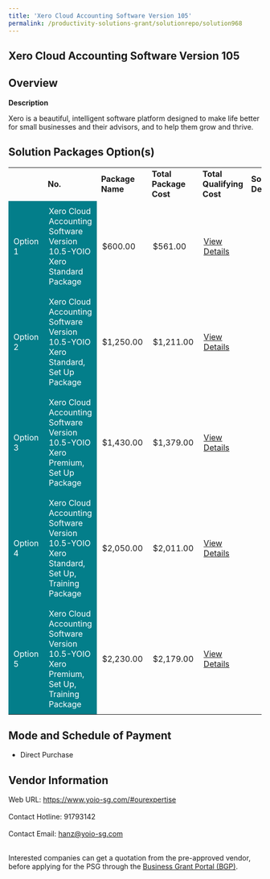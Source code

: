 ```yaml
---
title: 'Xero Cloud Accounting Software Version 105'
permalink: /productivity-solutions-grant/solutionrepo/solution968
---
```


## Xero Cloud Accounting Software Version 105

## Overview

**Description**

Xero is a beautiful, intelligent software platform designed to make life better for small businesses and their advisors, and to help them grow and thrive.

## Solution Packages Option(s)

<table>
<th>
<td><b>No.</b></td>
<td><b>Package Name</b></td>
<td><b>Total Package Cost</b></td>
<td><b>Total Qualifying Cost</b></td>
<td><b>Solution Details</b></td>
</th>
<tr>
<td style='padding: 10px; background-color: #037E8A; color: #FFFFFF;'>Option 1</td>
<td style='padding: 10px; background-color: #037E8A; color: #FFFFFF;'>Xero Cloud Accounting Software Version 10.5-YOIO Xero Standard Package</td>
<td style='padding: 10px;'>$600.00</td>
<td style='padding: 10px;'>$561.00</td>
<td style='padding: 10px;'><a href='https://www.gobusiness.gov.sg/images/psg/Desensitised_YOIO_Annex_3_CR_wef_29_July_2021_Part_1.pdf' target='_blank'>View Details</a></td>
</tr>
<tr>
<td style='padding: 10px; background-color: #037E8A; color: #FFFFFF;'>Option 2</td>
<td style='padding: 10px; background-color: #037E8A; color: #FFFFFF;'>Xero Cloud Accounting Software Version 10.5-YOIO Xero Standard, Set Up Package</td>
<td style='padding: 10px;'>$1,250.00</td>
<td style='padding: 10px;'>$1,211.00</td>
<td style='padding: 10px;'><a href='https://www.gobusiness.gov.sg/images/psg/Desensitised_YOIO_Annex_3_CR_wef_29_July_2021_Part_2.pdf' target='_blank'>View Details</a></td>
</tr>
<tr>
<td style='padding: 10px; background-color: #037E8A; color: #FFFFFF;'>Option 3</td>
<td style='padding: 10px; background-color: #037E8A; color: #FFFFFF;'>Xero Cloud Accounting Software Version 10.5-YOIO Xero Premium, Set Up Package</td>
<td style='padding: 10px;'>$1,430.00</td>
<td style='padding: 10px;'>$1,379.00</td>
<td style='padding: 10px;'><a href='https://www.gobusiness.gov.sg/images/psg/Desensitised_YOIO_Annex_3_CR_wef_29_July_2021_Part_3.pdf' target='_blank'>View Details</a></td>
</tr>
<tr>
<td style='padding: 10px; background-color: #037E8A; color: #FFFFFF;'>Option 4</td>
<td style='padding: 10px; background-color: #037E8A; color: #FFFFFF;'>Xero Cloud Accounting Software Version 10.5-YOIO Xero Standard, Set Up, Training Package</td>
<td style='padding: 10px;'>$2,050.00</td>
<td style='padding: 10px;'>$2,011.00</td>
<td style='padding: 10px;'><a href='https://www.gobusiness.gov.sg/images/psg/Desensitised_YOIO_Annex_3_CR_wef_29_July_2021_Part_4.pdf' target='_blank'>View Details</a></td>
</tr>
<tr>
<td style='padding: 10px; background-color: #037E8A; color: #FFFFFF;'>Option 5</td>
<td style='padding: 10px; background-color: #037E8A; color: #FFFFFF;'>Xero Cloud Accounting Software Version 10.5-YOIO Xero Premium, Set Up, Training Package</td>
<td style='padding: 10px;'>$2,230.00</td>
<td style='padding: 10px;'>$2,179.00</td>
<td style='padding: 10px;'><a href='https://www.gobusiness.gov.sg/images/psg/Desensitised_YOIO_Annex_3_CR_wef_29_July_2021_Part_5.pdf' target='_blank'>View Details</a></td>
</tr>
</table>

## Mode and Schedule of Payment

 - Direct Purchase

## Vendor Information

 Web URL: https://www.yoio-sg.com/#ourexpertise <br><br>Contact Hotline: 91793142 <br><br>Contact Email: hanz@yoio-sg.com <br><br>

Interested companies can get a quotation from the pre-approved vendor, before applying for the PSG through the <a href='https://www.businessgrants.gov.sg/' target='_blank' rel='noopener'>Business Grant Portal (BGP)</a>.

<script src="/jquery/resize-tables.js"></script>
